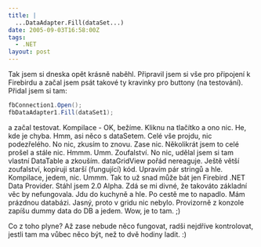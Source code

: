 ```yaml
---
title: |
  ...DataAdapter.Fill(dataSet...)
date: 2005-09-03T16:58:00Z
tags:
  - .NET
layout: post
---
```

Tak jsem si dneska opět krásně naběhl. Připravil jsem si vše pro připojení k Firebirdu a začal jsem psát takové ty kravinky pro buttony (na testování). Přidal jsem si tam:

```csharp
fbConnection1.Open();
fbDataAdapter1.Fill(dataSet1);
```

a začal testovat. Kompilace - OK, bežíme. Kliknu na tlačítko a ono nic. He, kde je chyba. Hmm, asi něco s dataSetem. Celé vše projdu, nic podezřelého. No nic, zkusím to znovu. Zase nic. Několikrát jsem to celé prošel a stále nic. Hmmm. Umm. Zoufalství. No nic, udělal jsem si tam vlastní DataTable a zkouším. dataGridView pořád nereaguje. Ještě větší zoufalství, kopíruji starší (fungující) kód. Upravím pár stringů a hle. Kompilace, jedem, nic. Ummm. Tak to už snad může bát jen Firebird .NET Data Provider. Stáhl jsem 2.0 Alpha. Zdá se mi divné, že takováto základní věc by nefungovala. Jdu do kuchyně a hle. Po cestě me to napadlo. Mám prázdnou databázi. Jasný, proto v gridu nic nebylo. Provizorně z konzole zapíšu dummy data do DB a jedem. Wow, je to tam. ;)

Co z toho plyne? Až zase nebude něco fungovat, radši nejdříve kontrolovat, jestli tam ma vůbec něco být, než to dvě hodiny ladit. :)